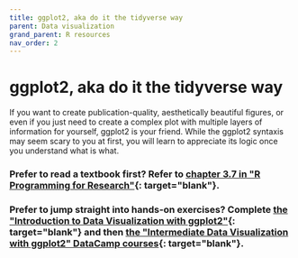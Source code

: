 ```yaml
---
title: ggplot2, aka do it the tidyverse way
parent: Data visualization
grand_parent: R resources
nav_order: 2
---
```


# ggplot2, aka do it the tidyverse way

If you want to create publication-quality, aesthetically beautiful figures, or even if you just need to create a complex plot with multiple layers of information for yourself, ggplot2 is your friend. While the ggplot2 syntaxis may seem scary to you at first, you will learn to appreciate its logic once you understand what is what.

### Prefer to read a textbook first? Refer to [chapter 3.7 in "R Programming for Research"](https://geanders.github.io/RProgrammingForResearch/exploring-data-1.html#plots-to-explore-data){: target="blank"}.

### Prefer to jump straight into hands-on exercises? Complete [the "Introduction to Data Visualization with ggplot2"](https://learn.datacamp.com/courses/introduction-to-data-visualization-with-ggplot2){: target="blank"} and then [the "Intermediate Data Visualization with ggplot2" DataCamp courses](https://learn.datacamp.com/courses/intermediate-data-visualization-with-ggplot2){: target="blank"}.
